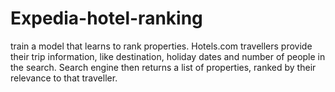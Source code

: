 # Expedia-hotel-ranking
train a model that learns to rank properties. Hotels.com travellers provide their trip information, like destination, holiday dates and number of people in the search. Search engine then returns a list of properties, ranked by their relevance to that traveller.
